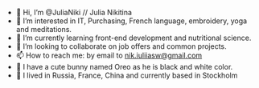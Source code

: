 - 👋 Hi, I’m @JuliaNiki // Julia Nikitina
- 👀 I’m interested in IT, Purchasing, French language, embroidery, yoga and meditations. 
- 🌱 I’m currently learning front-end development and nutritional science. 
- 💞️ I’m looking to collaborate on job offers and common projects. 
- 📫 How to reach me: by email to nik.iuliiasw@gmail.com
- 🐰 I have a cute bunny named Oreo as he is black and white color.
- 📍 I lived in Russia, France, China and currently based in Stockholm

<!---
JuliaNiki/JuliaNiki is a ✨ special ✨ repository because its `README.md` (this file) appears on your GitHub profile.
You can click the Preview link to take a look at your changes.
--->
